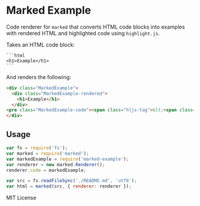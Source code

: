# Marked Example

Code renderer for `marked` that converts HTML code blocks into examples
with rendered HTML and highlighted code using `highlight.js`.

Takes an HTML code block:

    ```html
    <h1>Example</h1>
    ```

And renders the following:

```html
<div class="MarkedExample">
  <div class="MarkedExample-rendered">
    <h1>Example</h1>
  </div>
<pre class="MarkedExample-code"><span class="hljs-tag">&lt;<span class="hljs-title">h1</span>&gt;</span>Hamburger 1<span class="hljs-tag">&lt;/<span class="hljs-title">h1</span>&gt;</span></pre>
</div>
```

## Usage

```js
var fs = require('fs');
var marked = require('marked');
var markedExample = require('marked-example');
var renderer = new marked.Renderer();
renderer.code = markedExample;

var src = fs.readFileSync('./README.md', 'utf8');
var html = marked(src, { renderer: renderer });
```

MIT License
